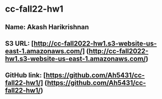 # cc-fall22-hw1

## Name: Akash Harikrishnan
## S3 URL: [http://cc-fall2022-hw1.s3-website-us-east-1.amazonaws.com/] (http://cc-fall2022-hw1.s3-website-us-east-1.amazonaws.com/)
## GitHub link: [https://github.com/Ah5431/cc-fall22-hw1/] (https://github.com/Ah5431/cc-fall22-hw1/)

